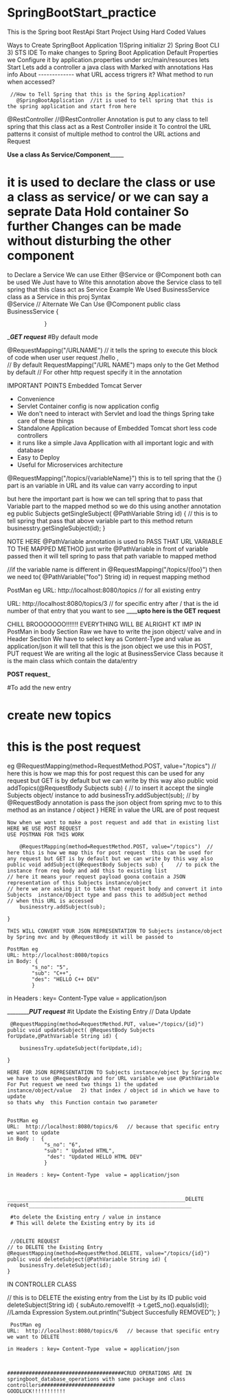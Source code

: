 # SpringBootStart_practice
This is the Spring boot RestApi Start Project Using Hard Coded Values



Ways to Create SpringBoot Application 1)Spring initializr 2) Spring Boot CLI 3) STS IDE
To make changes to Spring Boot Application Default Properties we Configure it by application.properties under src/main/resources
lets Start
Lets add a controller
a java class
with Marked with annotations
Has info About ------------- what URL access trigrers it?
                             What method to run when accessed?
                             
     
     //How to Tell Spring that this is the Spring Application?
       @SpringBootApplication  //it is used to tell spring that this is the spring application and start from here
          
                             
                             
 @RestController
 //@RestController Annotation is put to any class to tell spring that this class act as a Rest Controller
 inside it 
 To control the URL patterns
 it consist of multiple method to control the URL actions and Request
 
 
 ____________________________________________Use a class As Service/Component_________________________________________________
 # it is used to declare the class or use a class as service/ or we can say a seprate Data Hold container So further Changes can be made without disturbing the other component
 to Declare a Service We can use Either @Service or @Component both can be used
 We Just have to Wite this annotation above the Service class to tell spring that this class act as Service
 Example
 We Used BusinessService class as a Service in this proj
 Syntax    
 			@Service    // Alternate We Can Use @Component
				public class BusinessService {
			
				}
 
  ______________________________________________________GET request_____________________________________________________
  #By default mode
 
 @RequestMapping("/URLNAME")
 // it tells the spring to execute this block of code when user user request /hello ,  
 // By default RequestMapping("/URL NAME") maps only to the Get Method by default 
  // For  other http request specify it in the annotation
 
 
 
 IMPORTANT POINTS
 Embedded Tomcat Server
 
 * Convenience
 * Servlet Container config is now application config
 * We don't need to interact with Servlet and load the things Spring take care of these things
 * Standalone Application  because of Embedded Tomcat short less code controllers 
 * it runs like a simple Java Appllication with all important logic and with database
 * Easy to Deploy
 * Useful for Microservices architecture
 
 
 
 
 
 
 @RequestMapping("/topics/{variableName}")
 this is to tell spring that the {} part is an variable in URL and its value can varry according to input
 
 but here the important part is how we can tell spring that to pass that Variable part to the mapped method so we do this using another annotation 
  eg
  	public Subjects getSingleSubject( @PathVariable String id) {    // this is to tell spring that pass that above variable part to this method
		 return businesstry.getSingleSubject(id);
	}
  
  NOTE HERE @PathVariable annotation is used to PASS THAT URL VARIABLE TO THE MAPPED METHOD 
  just write @PathVariable in front of variable passed then it will tell spring to pass that path variable to mapped method
  
  
  //if the variable name is different in @RequestMapping("/topics/{foo}") then we need to( @PathVariable("foo") String id) in request mapping method
  
  
  PostMan eg 
  URL: http://localhost:8080/topics     // for all existing entry
  
  URL: http://localhost:8080/topics/3      // for specific entry after / that is the id number of that entry that you want to see
  ______________________________________________upto here is the GET request__________________________________________
  
  
  CHILL BROOOOOOO!!!!!!!
  EVERYTHING WILL BE ALRIGHT  KT
  IMP IN PostMan in body Section Raw we have to write the json object/ valve
  and in Header Section We have to select key as Content-Type   and value as  application/json
  it will tell that this is the json object 
  we use this in POST, PUT request
  We are writing all the logic at BusinessService Class because it is the main class which contain the data/entry
  
  
  ________________________________________________________POST request_________________________________________________________
  
  
  #To add the new entry
  # create new topics
  # this is the post request 
  eg
  @RequestMapping(method=RequestMethod.POST, value="/topics")  // here this is how we map this for post request  this can be used for any request but GET is by default but we can write by this way also
	public void addTopics(@RequestBody Subjects sub) {	      // to insert it accept the single Subjects object/ instance to add 
	businessTry.addSubject(sub);                              // by @RequestBody annotation is pass the json object from spring mvc to to this method as an instance / object
	}
	HERE in value the URL are of post request
	
	
	Now when we want to make a post request and add that in existing list
	HERE WE USE POST REQUEST
	USE POSTMAN FOR THIS WORK
	
		@RequestMapping(method=RequestMethod.POST, value="/topics")  // here this is how we map this for post request  this can be used for any request but GET is by default but we can write by this way also
	public void addSubject(@RequestBody Subjects sub) {    // to pick the instance from req body and add this to existing list
	// here it means your request payload goona contain a JSON representation of this Subjects instance/object 
	// here we are asking it to take that request body and convert it into Subjects  instance/Object type and pass this to addSubject method
	// when this URL is accessed
		businesstry.addSubject(sub);
		
	}
	
	THIS WILL CONVERT YOUR JSON REPRESENTATION TO Subjects instance/object by Spring mvc and by @RequestBody it will be passed to 
	
	PostMan eg
	URL: http://localhost:8080/topics
	in Body: {
    		"s_no": "5",
    		"sub": "C++",
    		"des": "HELLO C++ DEV"
			}

in Headers : key= Content-Type  value = application/json
	
	
	
_____________________________________________________________PUT request_____________________________________________________
	 #it Update the Existing Entry   // Data Update
	 
	 
	 @RequestMapping(method=RequestMethod.PUT, value="/topics/{id}")
	public void updateSubject( @RequestBody Subjects forUpdate,@PathVariable String id) {
		
		businessTry.updateSubject(forUpdate,id);
		
	}
	
	HERE FOR JSON REPRESENTATION TO Subjects instance/object by Spring mvc we have to use @RequestBody and for URL variable we use @PathVariable  
	For Put request we need two things 1) the updated instance/object/value   2) that index / object id in which we have to update 
	so thats why  this Function contain two parameter
	
	
	PostMan eg
	URL:  http://localhost:8080/topics/6   // because that specific entry we want to update 
	in Body :  {
    			"s_no": "6",
    			"sub": " Updated HTML",
   				 "des": "Updated HELLO HTML DEV"
				}
	
	in Headers : key= Content-Type  value = application/json
	
	
	 
	__________________________________________________________DELETE request_____________________________________________________
	 
	 #to delete the Existing entry / value in instance
	 # This will delete the Existing entry by its id
	 
	 
	 //DELETE REQUEST
	// to DELETE the Existing Entry
	@RequestMapping(method=RequestMethod.DELETE, value="/topics/{id}")
	public void deleteSubject(@PathVariable String id) {
		businessTry.deleteSubject(id);	
	}
	
	
	
IN CONTROLLER CLASS

// this is to DELETE the existing entry from the List by its ID
		public void deleteSubject(String id) {
			subAuto.removeIf(t -> t.getS_no().equals(id));     //Lamda Expression
			System.out.println("Subject Succesfully REMOVED");
		}
	 
	 
	 PostMan eg
	URL:  http://localhost:8080/topics/6   // because that specific entry we want to DELETE
	
	in Headers : key= Content-Type  value = application/json
	
	
	
	######################################CRUD OPERATIONS ARE IN springboot_database_operations with same package and class controllers########################
	GOODLUCK!!!!!!!!!!!
	
   
